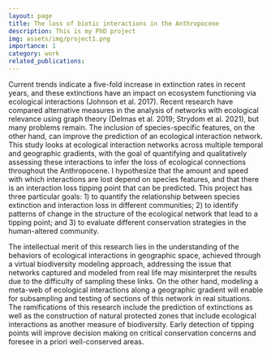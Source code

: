 ```yaml
---
layout: page
title: The loss of biotic interactions in the Anthropocene
description: This is my PhD project
img: assets/img/project1.png
importance: 1
category: work
related_publications:
---
```


Current trends indicate a five-fold increase in extinction rates in recent years, and these extinctions have an impact on ecosystem functioning via ecological interactions (Johnson et al. 2017). Recent research have compared alternative measures in the analysis of networks with ecological relevance using graph theory (Delmas et al. 2019; Strydom et al. 2021), but many problems remain. The inclusion of species-specific features, on the other hand, can improve the prediction of an ecological interaction network. This study looks at ecological interaction networks across multiple temporal and geographic gradients, with the goal of quantifying and qualitatively assessing these interactions to infer the loss of ecological connections throughout the Anthropocene. I hypothesize that the amount and speed with which interactions are lost depend on species features, and that there is an interaction loss tipping point that can be predicted. This project has three particular goals: 1) to quantify the relationship between species extinction and interaction loss in different communities; 2) to identify patterns of change in the structure of the ecological network that lead to a tipping point; and 3) to evaluate different conservation strategies in the human-altered community.

The intellectual merit of this research lies in the understanding of the behaviors of ecological interactions in geographic space, achieved through a virtual biodiversity modeling approach, addressing the issue that networks captured and modeled from real life may misinterpret the results due to the difficulty of sampling these links. On the other hand, modeling a meta-web of ecological interactions along a geographic gradient will enable for subsampling and testing of sections of this network in real situations.
The ramifications of this research include the prediction of extinctions as well as the construction of natural protected zones that include ecological interactions as another measure of biodiversity. Early detection of tipping points will improve decision making on critical conservation concerns and foresee in a priori well-conserved areas.


<!-- The code is simple.
Just wrap your images with `<div class="col-sm">` and place them inside `<div class="row">` (read more about the <a href="https://getbootstrap.com/docs/4.4/layout/grid/">Bootstrap Grid</a> system).
To make images responsive, add `img-fluid` class to each; for rounded corners and shadows use `rounded` and `z-depth-1` classes.
Here's the code for the last row of images above:

{% raw %}
```html
<div class="row justify-content-sm-center">
    <div class="col-sm-8 mt-3 mt-md-0">
        {% include figure.html path="assets/img/6.jpg" title="example image" class="img-fluid rounded z-depth-1" %}
    </div>
    <div class="col-sm-4 mt-3 mt-md-0">
        {% include figure.html path="assets/img/11.jpg" title="example image" class="img-fluid rounded z-depth-1" %}
    </div>
</div>
```
{% endraw %} -->
